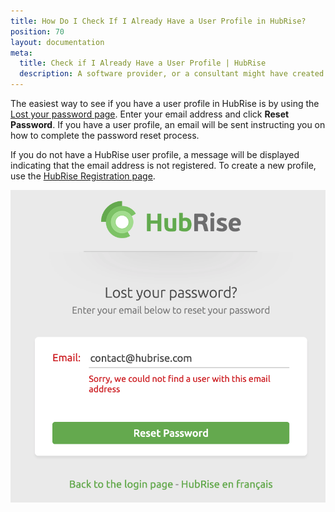 ```yaml
---
title: How Do I Check If I Already Have a User Profile in HubRise?
position: 70
layout: documentation
meta:
  title: Check if I Already Have a User Profile | HubRise
  description: A software provider, or a consultant might have created a HubRise account or a user profile for you. Check if you have an established user profiles in HubRise.
---
```


The easiest way to see if you have a user profile in HubRise is by using the [Lost your password page](https://manager.hubrise.com/reset_password/new). Enter your email address and click **Reset Password**. If you have a user profile, an email will be sent instructing you on how to complete the password reset process.

If you do not have a HubRise user profile, a message will be displayed indicating that the email address is not registered. To create a new profile, use the [HubRise Registration page](https://manager.hubrise.com/signup).

![User not verified screen](./images/045-2x-faq-verify-user-profile.png)

